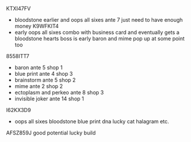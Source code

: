 KTXI47FV 
- bloodstone earlier and oops all sixes ante 7 just need to have enough money
K9WFKIT4 
- early oops all sixes combo with business card and eventually gets a bloodstone hearts boss is early baron and mime pop up at some point too

8558ITT7 
- baron ante 5 shop 1 
- blue print ante 4 shop 3 
- brainstorm ante 5 shop 2 
- mime ante 2 shop 2 
- ectoplasm and perkeo ante 8 shop 3 
- invisible joker ante 14 shop 1

I62KX3D9 
- oops all sixes bloodstone blue print dna lucky cat halagram etc.

AFSZ859J good potential lucky build